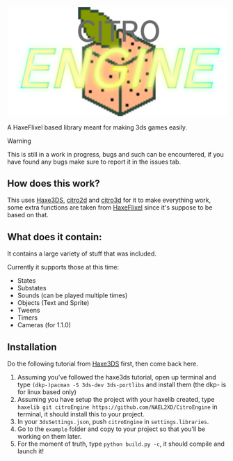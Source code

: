 <p align="center">
  <a href="https://github.com/NAEL2XD/Haxe3DS">
    <img src="logo.png" alt="Haxe3DS" width="600">
  </a>
</p>

A HaxeFlixel based library meant for making 3ds games easily.

> [!WARNING] 
> This is still in a work in progress, bugs and such can be encountered, if you have found any bugs make sure to report it in the issues tab.

## How does this work?

This uses [Haxe3DS](https://github.com/NAEL2XD/Haxe3DS), [citro2d](https://github.com/devkitPro/citro2d) and [citro3d](https://github.com/devkitPro/citro3d) for it to make everything work, some extra functions are taken from [HaxeFlixel](https://haxeflixel.com/) since it's suppose to be based on that.

## What does it contain:

It contains a large variety of stuff that was included.

Currently it supports those at this time:
- States
- Substates
- Sounds (can be played multiple times)
- Objects (Text and Sprite)
- Tweens
- Timers
- Cameras (for 1.1.0)

## Installation

Do the following tutorial from [Haxe3DS](https://github.com/NAEL2XD/Haxe3DS#installation) first, then come back here.

1. Assuming you've followed the haxe3ds tutorial, open up terminal and type `(dkp-)pacman -S 3ds-dev 3ds-portlibs` and install them (the dkp- is for linux based only)
2. Assuming you have setup the project with your haxelib created, type `haxelib git citroEngine https://github.com/NAEL2XD/CitroEngine` in terminal, it should install this to your project.
3. In your `3dsSettings.json`, push `citroEngine` in `settings.libraries`.
4. Go to the `example` folder and copy to your project so that you'll be working on them later.
5. For the moment of truth, type `python build.py -c`, it should compile and launch it!

